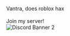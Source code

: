 Vantra, does roblox hax
<br>
<br>
Join my server!
<br>
![Discord Banner 2](https://discordapp.com/api/guilds/1133079467779178688/widget.png?style=banner2)
